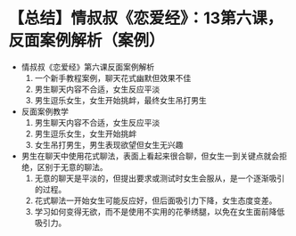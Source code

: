 # 【总结】情叔叔《恋爱经》：13第六课，反面案例解析（案例）

-   情叔叔《恋爱经》第六课反面案例解析
    1.  一个新手教程案例，聊天花式幽默但效果不佳
    2.  男生聊天内容不合适，女生反应平淡
    3.  男生逗乐女生，女生开始挑衅，最终女生吊打男生
-   反面案例教学
    1.  男生聊天内容不合适，女生反应平淡
    2.  男生逗乐女生，女生开始挑衅
    3.  女生吊打男生，男生表现欲望但女生无兴趣
-   男生在聊天中使用花式聊法，表面上看起来很合聊，但女生一到关键点就会拒绝，区别于无意的聊法。
    1.  无意的聊天是平淡的，但提出要求或测试时女生会服从，是一个逐渐吸引的过程。
    2.  花式聊法一开始女生可能反应好，但后面吸引力下降，女生态度变差。
    3.  学习如何变得无欲，而不是使用不实用的花拳绣腿，以免在女生面前降低吸引力。